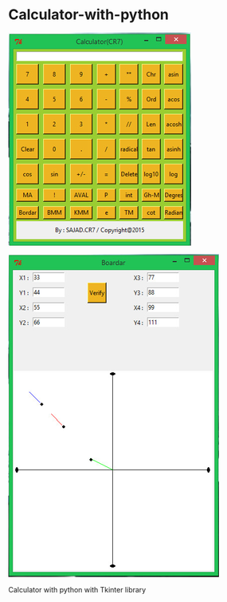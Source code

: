 # Calculator-with-python
![alt screenshot](screenshot1.jpg)

![alt screenshot2](screenshot2.jpg)

Calculator with python with Tkinter library
